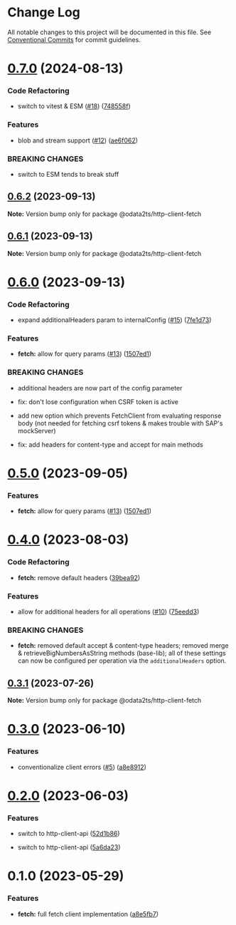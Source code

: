 # Change Log

All notable changes to this project will be documented in this file.
See [Conventional Commits](https://conventionalcommits.org) for commit guidelines.

# [0.7.0](https://github.com/odata2ts/http-client/compare/@odata2ts/http-client-fetch@0.6.2...@odata2ts/http-client-fetch@0.7.0) (2024-08-13)

### Code Refactoring

* switch to vitest & ESM ([#18](https://github.com/odata2ts/http-client/issues/18)) ([748558f](https://github.com/odata2ts/http-client/commit/748558f1e3f699085ade1058b1459c843f60994f))

### Features

* blob and stream support ([#12](https://github.com/odata2ts/http-client/issues/12)) ([ae6f062](https://github.com/odata2ts/http-client/commit/ae6f062371a0ad11707fa3f9edff9571998edb5b))

### BREAKING CHANGES

* switch to ESM tends to break stuff

## [0.6.2](https://github.com/odata2ts/http-client/compare/@odata2ts/http-client-fetch@0.6.1...@odata2ts/http-client-fetch@0.6.2) (2023-09-13)

**Note:** Version bump only for package @odata2ts/http-client-fetch

## [0.6.1](https://github.com/odata2ts/http-client/compare/@odata2ts/http-client-fetch@0.6.0...@odata2ts/http-client-fetch@0.6.1) (2023-09-13)

**Note:** Version bump only for package @odata2ts/http-client-fetch

# [0.6.0](https://github.com/odata2ts/http-client/compare/@odata2ts/http-client-fetch@0.4.0...@odata2ts/http-client-fetch@0.6.0) (2023-09-13)

### Code Refactoring

* expand additionalHeaders param to internalConfig ([#15](https://github.com/odata2ts/http-client/issues/15)) ([7fe1d73](https://github.com/odata2ts/http-client/commit/7fe1d73a7436f64b84a060bd1dbf9e121ef901ce))

### Features

* **fetch:** allow for query params ([#13](https://github.com/odata2ts/http-client/issues/13)) ([1507ed1](https://github.com/odata2ts/http-client/commit/1507ed13c2020de051827db516ae1fc9c7f4b0ac))

### BREAKING CHANGES

* additional headers are now part of the config parameter

* fix: don't lose configuration when CSRF token is active

* add new option which prevents FetchClient from evaluating response body (not needed for fetching csrf tokens & makes trouble with SAP's mockServer)

* fix: add headers for content-type and accept for main methods

# [0.5.0](https://github.com/odata2ts/http-client/compare/@odata2ts/http-client-fetch@0.4.0...@odata2ts/http-client-fetch@0.5.0) (2023-09-05)

### Features

* **fetch:** allow for query params ([#13](https://github.com/odata2ts/http-client/issues/13)) ([1507ed1](https://github.com/odata2ts/http-client/commit/1507ed13c2020de051827db516ae1fc9c7f4b0ac))

# [0.4.0](https://github.com/odata2ts/http-client/compare/@odata2ts/http-client-fetch@0.3.1...@odata2ts/http-client-fetch@0.4.0) (2023-08-03)

### Code Refactoring

* **fetch:** remove default headers ([39bea92](https://github.com/odata2ts/http-client/commit/39bea92a2b8335af8a1588a4156974fcbd5ae417))

### Features

* allow for additional headers for all operations ([#10](https://github.com/odata2ts/http-client/issues/10)) ([75eedd3](https://github.com/odata2ts/http-client/commit/75eedd3ebb8534188a5a644aee9e69e17f1f0c80))

### BREAKING CHANGES

* **fetch:** removed default accept & content-type headers; removed merge & retrieveBigNumbersAsString methods (base-lib); all of these settings can now be configured per operation via the `additionalHeaders` option.

## [0.3.1](https://github.com/odata2ts/http-client/compare/@odata2ts/http-client-fetch@0.3.0...@odata2ts/http-client-fetch@0.3.1) (2023-07-26)

**Note:** Version bump only for package @odata2ts/http-client-fetch

# [0.3.0](https://github.com/odata2ts/http-client/compare/@odata2ts/http-client-fetch@0.2.0...@odata2ts/http-client-fetch@0.3.0) (2023-06-10)

### Features

* conventionalize client errors ([#5](https://github.com/odata2ts/http-client/issues/5)) ([a8e8912](https://github.com/odata2ts/http-client/commit/a8e89125eeda47436d48507d6a71efc90953f878))

# [0.2.0](https://github.com/odata2ts/http-client/compare/@odata2ts/http-client-fetch@0.1.0...@odata2ts/http-client-fetch@0.2.0) (2023-06-03)

### Features

* switch to http-client-api ([52d1b86](https://github.com/odata2ts/http-client/commit/52d1b868ee82dbaf45486da6b22fdcf4c773dfb8))

* switch to http-client-api ([5a6da23](https://github.com/odata2ts/http-client/commit/5a6da23053b3ea5adb866bb7e30b469f1b8ed260))

# 0.1.0 (2023-05-29)

### Features

* **fetch:** full fetch client implementation ([a8e5fb7](https://github.com/odata2ts/http-client/commit/a8e5fb73594cf2d446eefc69e77b8b5e4bcae1ca))
